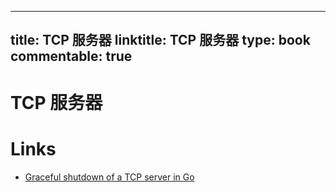 
---
title: TCP 服务器
linktitle: TCP 服务器
type: book
commentable: true
---

# TCP 服务器

# Links

- [Graceful shutdown of a TCP server in Go](https://eli.thegreenplace.net/2020/graceful-shutdown-of-a-tcp-server-in-go/)

    
